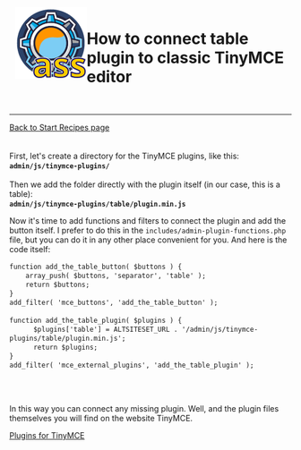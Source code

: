 <img src="https://raw.githubusercontent.com/tmutstudio/alternative-site-settings/master/.wordpress-org/icon-128x128.png" align="left" style="margin-left: 10px; margin-bottom: 10px;">

# How to connect table plugin to classic TinyMCE editor


<br>

-------------
[Back to Start Recipes page](https://github.com/tmutstudio/alternative-site-settings/blob/master/recipes_and_tips.md)
<br><br><br>
First, let's create a directory for the TinyMCE plugins, like this:<br>
<b>`admin/js/tinymce-plugins/`</b>  
<br>
Then we add the folder directly with the plugin itself (in our case, this is a table):<br>
<b>`admin/js/tinymce-plugins/table/plugin.min.js`</b>

Now it's time to add functions and filters to connect the plugin and add the button itself. I prefer to do this in the `includes/admin-plugin-functions.php` file, but you can do it in any other place convenient for you.
And here is the code itself:

```
function add_the_table_button( $buttons ) {
    array_push( $buttons, 'separator', 'table' );
    return $buttons;
}
add_filter( 'mce_buttons', 'add_the_table_button' );

function add_the_table_plugin( $plugins ) {
      $plugins['table'] = ALTSITESET_URL . '/admin/js/tinymce-plugins/table/plugin.min.js';
      return $plugins;
}
add_filter( 'mce_external_plugins', 'add_the_table_plugin' );
```
<br><br>

In this way you can connect any missing plugin. Well, and the plugin files themselves you will find on the website TinyMCE.

[Plugins for TinyMCE](https://www.tiny.cloud/docs/tinymce/latest/plugins/)
